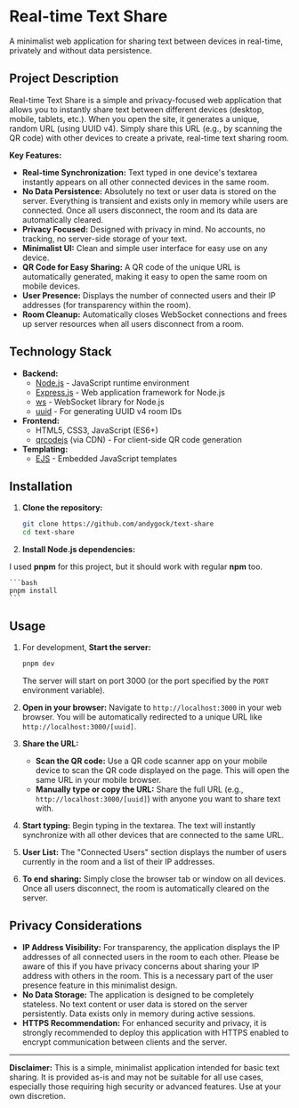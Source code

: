 # Real-time Text Share

A minimalist web application for sharing text between devices in real-time, privately and without data persistence.

## Project Description

Real-time Text Share is a simple and privacy-focused web application that allows you to instantly share text between different devices (desktop, mobile, tablets, etc.).  When you open the site, it generates a unique, random URL (using UUID v4).  Simply share this URL (e.g., by scanning the QR code) with other devices to create a private, real-time text sharing room.

**Key Features:**

* **Real-time Synchronization:** Text typed in one device's textarea instantly appears on all other connected devices in the same room.
* **No Data Persistence:**  Absolutely no text or user data is stored on the server. Everything is transient and exists only in memory while users are connected. Once all users disconnect, the room and its data are automatically cleared.
* **Privacy Focused:** Designed with privacy in mind. No accounts, no tracking, no server-side storage of your text.
* **Minimalist UI:** Clean and simple user interface for easy use on any device.
* **QR Code for Easy Sharing:**  A QR code of the unique URL is automatically generated, making it easy to open the same room on mobile devices.
* **User Presence:** Displays the number of connected users and their IP addresses (for transparency within the room).
* **Room Cleanup:** Automatically closes WebSocket connections and frees up server resources when all users disconnect from a room.

## Technology Stack

* **Backend:**
  * [Node.js](https://nodejs.org/) - JavaScript runtime environment
  * [Express.js](https://expressjs.com/) - Web application framework for Node.js
  * [ws](https://github.com/websockets/ws) - WebSocket library for Node.js
  * [uuid](https://github.com/uuidjs/uuid) - For generating UUID v4 room IDs
* **Frontend:**
  * HTML5, CSS3, JavaScript (ES6+)
  * [qrcodejs](https://github.com/davidshimjs/qrcodejs) (via CDN) - For client-side QR code generation
* **Templating:**
  * [EJS](https://ejs.co/) - Embedded JavaScript templates

## Installation

1. **Clone the repository:**

    ```bash
    git clone https://github.com/andygock/text-share
    cd text-share
    ```

2. **Install Node.js dependencies:**

I used **pnpm** for this project, but it should work with regular **npm** too.

    ```bash
    pnpm install
    ```

## Usage

1. For development, **Start the server:**

    ```bash
    pnpm dev
    ```

    The server will start on port 3000 (or the port specified by the `PORT` environment variable).

2. **Open in your browser:**
    Navigate to `http://localhost:3000` in your web browser. You will be automatically redirected to a unique URL like `http://localhost:3000/[uuid]`.

3. **Share the URL:**
    * **Scan the QR code:** Use a QR code scanner app on your mobile device to scan the QR code displayed on the page. This will open the same URL in your mobile browser.
    * **Manually type or copy the URL:**  Share the full URL (e.g., `http://localhost:3000/[uuid]`) with anyone you want to share text with.

4. **Start typing:**
    Begin typing in the textarea. The text will instantly synchronize with all other devices that are connected to the same URL.

5. **User List:**
    The "Connected Users" section displays the number of users currently in the room and a list of their IP addresses.

6. **To end sharing:**
    Simply close the browser tab or window on all devices. Once all users disconnect, the room is automatically cleared on the server.

## Privacy Considerations

* **IP Address Visibility:**  For transparency, the application displays the IP addresses of all connected users in the room to each other. Please be aware of this if you have privacy concerns about sharing your IP address with others in the room. This is a necessary part of the user presence feature in this minimalist design.
* **No Data Storage:**  The application is designed to be completely stateless. No text content or user data is stored on the server persistently.  Data exists only in memory during active sessions.
* **HTTPS Recommendation:** For enhanced security and privacy, it is strongly recommended to deploy this application with HTTPS enabled to encrypt communication between clients and the server.

---

**Disclaimer:** This is a simple, minimalist application intended for basic text sharing. It is provided as-is and may not be suitable for all use cases, especially those requiring high security or advanced features. Use at your own discretion.
